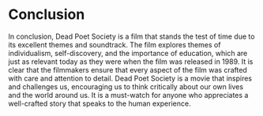 # Conclusion

In conclusion, Dead Poet Society is a film that stands the test of time due to its excellent themes and soundtrack. The film explores themes of individualism, self-discovery, and the importance of education, which are just as relevant today as they were when the film was released in 1989. It is clear that the filmmakers ensure that every aspect of the film was crafted with care and attention to detail. Dead Poet Society is a movie that inspires and challenges us, encouraging us to think critically about our own lives and the world around us. It is a must-watch for anyone who appreciates a well-crafted story that speaks to the human experience.
